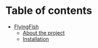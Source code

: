 # Table of contents

* [FlyingFish](README.md)
  * [About the project](index/about-the-project.md)
  * [Installation](index/installation.md)
